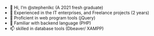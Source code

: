 - 👋 Hi, I’m @stephenlkc (A 2021 fresh graduate)
- 👀 Experienced in the IT enterprises, and Freelance projects (2 years)
- 🌱 Proficient in web program tools (jQuery)
- 💞️ Familiar with backend language (PHP)
- 📫 skilled in database tools (Dbeaver/ XAMPP)

<!---
stephenlkc/stephenlkc is a ✨ special ✨ repository because its `README.md` (this file) appears on your GitHub profile.
You can click the Preview link to take a look at your changes.
--->
